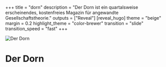 +++
title = "dorn"
description = "Der Dorn ist ein quartalsweise erscheinendes, kostenfreies Magazin für angewandte Gesellschaftstheorie."
outputs = ["Reveal"]
[reveal_hugo]
theme = "beige"
margin = 0.2
highlight_theme = "color-brewer"
transition = "slide"
transition_speed = "fast"
+++

![Der Dorn]({{site.baseurl}}/banner-png)

# Der Dorn

